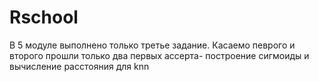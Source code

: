 # Rschool
В 5 модуле выполнено только третье задание. Касаемо певрого и второго прошли только два первых ассерта- построение сигмоиды и вычисление расстояния для knn
